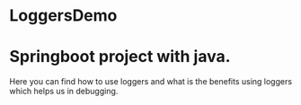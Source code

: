 # LoggersDemo
# Springboot project with java.
Here you can find how to use loggers and what is the benefits using loggers which helps us in debugging.
